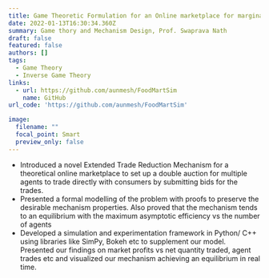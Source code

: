 ```yaml
---
title: Game Theoretic Formulation for an Online marketplace for marginal farmers
date: 2022-01-13T16:30:34.360Z
summary: Game thory and Mechanism Design, Prof. Swaprava Nath
draft: false
featured: false
authors: []
tags:
  - Game Theory
  - Inverse Game Theory
links:
  - url: https://github.com/aunmesh/FoodMartSim
    name: GitHub
url_code: 'https://github.com/aunmesh/FoodMartSim'

image:
  filename: ""
  focal_point: Smart
  preview_only: false
---
```



* Introduced a novel Extended Trade Reduction Mechanism for a theoretical online marketplace to set up a double auction for multiple agents to trade directly with consumers by submitting bids for the trades.
* Presented a formal modelling of the problem with proofs to preserve the desirable mechanism properties. Also proved that the mechanism tends to an equilibrium with the maximum asymptotic efficiency vs the number of agents
* Developed a simulation and experimentation framework in Python/ C++ using libraries like SimPy, Bokeh etc to supplement our model. Presented our findings on market profits vs net quantity traded, agent trades etc and visualized our mechanism achieving an equilibrium in real time.